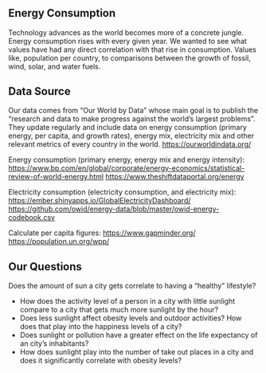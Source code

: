 # 

## Energy Consumption

Technology advances as the world becomes more of a concrete jungle. Energy consumption rises with every given year. We wanted to see what values have had any direct correlation with that rise in consumption. Values like, population per country, to comparisons between the growth of fossil, wind, solar, and water fuels. 


## Data Source

Our data comes from “Our World by Data” whose main goal is to publish the “research and data to make progress against the world’s largest problems”. They update regularly and include data on energy consumption (primary energy, per capita, and growth rates), energy mix, electricity mix and other relevant metrics of every country in the world.
https://ourworldindata.org/

Energy consumption (primary energy, energy mix and energy intensity): 
https://www.bp.com/en/global/corporate/energy-economics/statistical-review-of-world-energy.html
https://www.theshiftdataportal.org/energy

Electricity consumption (electricity consumption, and electricity mix): 
https://ember.shinyapps.io/GlobalElectricityDashboard/
https://github.com/owid/energy-data/blob/master/owid-energy-codebook.csv


Calculate per capita figures: 
https://www.gapminder.org/
https://population.un.org/wpp/


## Our Questions

Does the amount of sun a city gets correlate to having a “healthy” lifestyle?

- How does the activity level of a person in a city with little sunlight compare to a city that gets much more sunlight by the hour?
- Does less sunlight affect obesity levels and outdoor activities? How does that play into the happiness levels of a city? 
- Does sunlight or pollution have a greater effect on the life expectancy of an city’s inhabitants? 
- How does sunlight play into the number of take out places in a city and does it significantly correlate with obesity levels?
